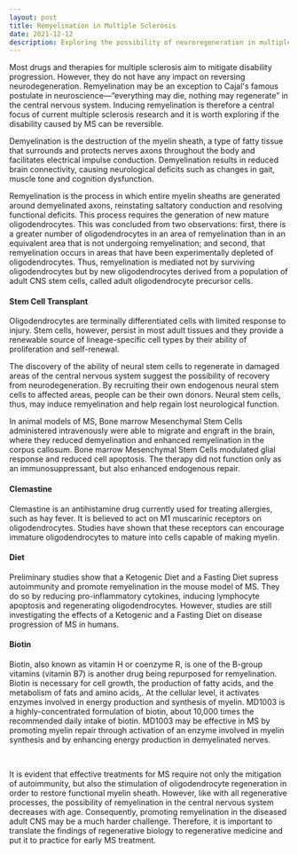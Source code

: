```yaml
---
layout: post
title: Remyelination in Multiple Sclerosis
date: 2021-12-12 
description: Exploring the possibility of neuroregeneration in multiple sclerosis
---
```


Most drugs and therapies for multiple sclerosis aim to mitigate disability progression. However, they do not have any impact on reversing neurodegeneration. Remyelination may be an exception to Cajal's famous postulate in neuroscience—“everything may die, nothing may regenerate” in the central nervous system. Inducing remyelination is therefore a central focus of current multiple sclerosis research and it is worth exploring if the disability caused by MS can be reversible.


Demyelination is the destruction of the myelin sheath, a type of fatty tissue that surrounds and protects nerves axons throughout the body and facilitates electrical impulse conduction. 
Demyelination results in reduced brain connectivity, causing neurological deficits such as changes in gait, muscle tone and cognition dysfunction. 

Remyelination is the process in which entire myelin sheaths are generated around demyelinated axons, reinstating saltatory conduction and resolving functional deficits. 
This process requires the generation of new mature oligodendrocytes. This was concluded from two observations: first, there is a greater number of oligodendrocytes in an area of remyelination than in an equivalent area that is not undergoing remyelination; and second, that remyelination occurs in areas that have been experimentally depleted of oligodendrocytes. Thus, remyelination is mediated not by surviving oligodendrocytes but by new oligodendrocytes derived from a population of adult CNS stem cells, called adult oligodendrocyte precursor cells. 


#### Stem Cell Transplant
Oligodendrocytes are terminally differentiated cells with limited response to injury. Stem cells, however, persist in most adult tissues and they provide a renewable source of lineage-specific cell types by their ability of proliferation and self-renewal. 

The discovery of the ability of neural stem cells to regenerate in damaged areas of the central nervous system suggest the possibility of recovery from neurodegeneration. By recruiting their own endogenous neural stem cells to affected areas, people can be their own donors. Neural stem cells, thus, may induce remyelination and help regain lost neurological function. 


In animal models of MS, Bone marrow Mesenchymal Stem Cells administered intravenously were able to migrate and engraft in the brain, where they reduced demyelination and enhanced remyelination in the corpus callosum. Bone marrow Mesenchymal Stem Cells modulated glial response and reduced cell apoptosis. The therapy did not function only as an immunosuppressant, but also enhanced endogenous repair.


#### Clemastine
Clemastine is an antihistamine drug currently used for treating allergies, such as hay fever.
It is believed to act on M1 muscarinic receptors on oligodendrocytes. Studies have shown that these receptors can encourage immature oligodendrocytes to mature into cells capable of making myelin.

#### Diet
Preliminary studies show that a Ketogenic Diet and a Fasting Diet supress autoimmunity and promote remyelination in the mouse model of MS. They do so by reducing pro-inflammatory cytokines, inducing lymphocyte apoptosis and regenerating oligodendrocytes.
However, studies are still investigating the effects of a Ketogenic and a Fasting Diet on disease progression of MS in humans.


#### Biotin
Biotin, also known as vitamin H or coenzyme R, is one of the B-group vitamins (vitamin B7) is another drug being repurposed for remyelination. Biotin is necessary for cell growth, the production of fatty acids, and the metabolism of fats and amino acids,. At the cellular level, it activates enzymes involved in energy production and synthesis of myelin. MD1003 is a highly-concentrated formulation of biotin, about 10,000 times the recommended daily intake of biotin. MD1003 may be effective in MS by promoting myelin repair through activation of an enzyme involved in myelin synthesis and by enhancing energy production in demyelinated nerves.





<br>

It is evident that effective treatments for MS require not only the mitigation of autoimmunity, but also the stimulation of oligodendrocyte regeneration in order to restore functional myelin sheath. However, like with all regenerative processes, the possibility of remyelination in the central nervous system decreases with age. Consequently, promoting remyelination in the diseased adult CNS may be a much harder challenge. Therefore, it is important to translate the findings of regenerative biology to regenerative medicine and put it to practice for early MS treatment. 


